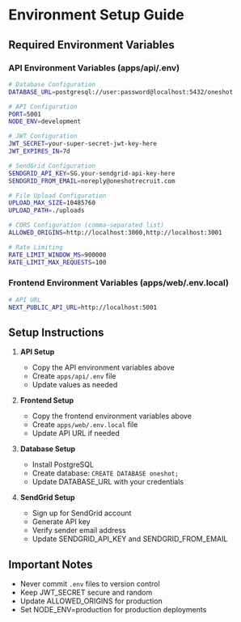 # Environment Setup Guide

## Required Environment Variables

### API Environment Variables (apps/api/.env)

```bash
# Database Configuration
DATABASE_URL=postgresql://user:password@localhost:5432/oneshot

# API Configuration
PORT=5001
NODE_ENV=development

# JWT Configuration
JWT_SECRET=your-super-secret-jwt-key-here
JWT_EXPIRES_IN=7d

# SendGrid Configuration
SENDGRID_API_KEY=SG.your-sendgrid-api-key-here
SENDGRID_FROM_EMAIL=noreply@oneshotrecruit.com

# File Upload Configuration
UPLOAD_MAX_SIZE=10485760
UPLOAD_PATH=./uploads

# CORS Configuration (comma-separated list)
ALLOWED_ORIGINS=http://localhost:3000,http://localhost:3001

# Rate Limiting
RATE_LIMIT_WINDOW_MS=900000
RATE_LIMIT_MAX_REQUESTS=100
```

### Frontend Environment Variables (apps/web/.env.local)

```bash
# API URL
NEXT_PUBLIC_API_URL=http://localhost:5001
```

## Setup Instructions

1. **API Setup**
   - Copy the API environment variables above
   - Create `apps/api/.env` file
   - Update values as needed

2. **Frontend Setup**
   - Copy the frontend environment variables above
   - Create `apps/web/.env.local` file
   - Update API URL if needed

3. **Database Setup**
   - Install PostgreSQL
   - Create database: `CREATE DATABASE oneshot;`
   - Update DATABASE_URL with your credentials

4. **SendGrid Setup**
   - Sign up for SendGrid account
   - Generate API key
   - Verify sender email address
   - Update SENDGRID_API_KEY and SENDGRID_FROM_EMAIL

## Important Notes

- Never commit `.env` files to version control
- Keep JWT_SECRET secure and random
- Update ALLOWED_ORIGINS for production
- Set NODE_ENV=production for production deployments 
